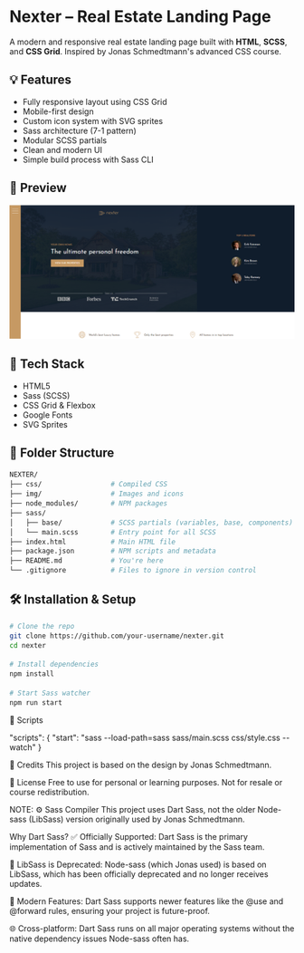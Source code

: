 # Nexter – Real Estate Landing Page

A modern and responsive real estate landing page built with **HTML**, **SCSS**, and **CSS Grid**. Inspired by Jonas Schmedtmann's advanced CSS course.

## 💡 Features

- Fully responsive layout using CSS Grid
- Mobile-first design
- Custom icon system with SVG sprites
- Sass architecture (7-1 pattern)
- Modular SCSS partials
- Clean and modern UI
- Simple build process with Sass CLI

## 📸 Preview

![Nexter Screenshot](img/Nexter-home.png)

## 🧱 Tech Stack

- HTML5
- Sass (SCSS)
- CSS Grid & Flexbox
- Google Fonts
- SVG Sprites

## 📁 Folder Structure

```bash
NEXTER/
├── css/                 # Compiled CSS
├── img/                 # Images and icons
├── node_modules/        # NPM packages
├── sass/
│   ├── base/            # SCSS partials (variables, base, components)
│   └── main.scss        # Entry point for all SCSS
├── index.html           # Main HTML file
├── package.json         # NPM scripts and metadata
├── README.md            # You're here
└── .gitignore           # Files to ignore in version control
```

## 🛠️ Installation & Setup

```bash
# Clone the repo
git clone https://github.com/your-username/nexter.git
cd nexter

# Install dependencies
npm install

# Start Sass watcher
npm run start

```

📝 Scripts

"scripts": {
"start": "sass --load-path=sass sass/main.scss css/style.css --watch"
}

🙌 Credits
This project is based on the design by Jonas Schmedtmann.

📄 License
Free to use for personal or learning purposes.
Not for resale or course redistribution.

NOTE: ⚙️ Sass Compiler
This project uses Dart Sass, not the older Node-sass (LibSass) version originally used by Jonas Schmedtmann.

Why Dart Sass?
✅ Officially Supported: Dart Sass is the primary implementation of Sass and is actively maintained by the Sass team.

🚫 LibSass is Deprecated: Node-sass (which Jonas used) is based on LibSass, which has been officially deprecated and no longer receives updates.

🧰 Modern Features: Dart Sass supports newer features like the @use and @forward rules, ensuring your project is future-proof.

🌐 Cross-platform: Dart Sass runs on all major operating systems without the native dependency issues Node-sass often has.

